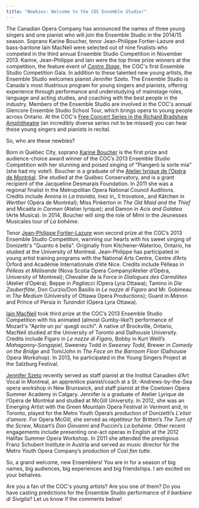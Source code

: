 ```yaml
---
title: "Newbies: Welcome to the COC Ensemble Studio!"
---
```


The Canadian Opera Company has announced the names of three young singers and one pianist who will join the Ensemble Studio in the 2014/15 season. Soprano Karine Boucher, tenor Jean-Philippe Fortier-Lazure and bass-baritone Iain MacNeil were selected out of nine finalists who competed in the third annual Ensemble Studio Competition in November 2013\. Karine, Jean-Philippe and Iain were the top three prize winners at the competition, the feature event of _[Centre Stage](http://http://www.coc.ca/SupportTheCOC/SpecialEvents/CentreStage.aspx)_, the COC's first Ensemble Studio Competition Gala. In addition to these talented new young artists, the Ensemble Studio welcomes pianist Jennifer Szeto.
The Ensemble Studio is Canada's most illustrious program for young singers and pianists, offering experience through performance and understudying of mainstage roles, language and acting studies, and coaching with the best people in the industry. Members of the Ensemble Studio are involved in the COC's annual Glencore Ensemble Studio School Tour, which brings opera to young people across Ontario. At the COC's [Free Concert Series in the Richard Bradshaw Amphitheatre](http://www.coc.ca/performancesandtickets/freeconcertseries.aspx) (an incredibly diverse series not to be missed) you can hear these young singers and pianists in recital.

So, who are these newbies?

Born in Québec City, soprano [Karine Boucher](http://karineboucher.com/) is the first prize and audience-choice award winner of the COC’s 2013 Ensemble Studio Competition with her stunning and poised singing of "Piangerò la sorte mia" (she had my vote!). Boucher is a graduate of the [Atelier lyrique de l’Opéra de Montréal](http://www.operademontreal.com/en/emerging-artists/atelier-lyrique). She studied at the Québec Conservatory, and is a grant recipient of the Jacqueline Desmarais Foundation. In 2011 she was a regional finalist in the Metropolitan Opera National Council Auditions. Credits include Annina in _La traviata_, Inez in_ Il trovatore_ and Kätchen in _Werther_ (Opéra de Montréal); Miss Pinkerton in _The Old Maid and the Thief_ and Micaëla in _Carmen_ (Atelier lyrique); and Damon in _Acis and Galatea_ (Arte Musica). In 2014, Boucher will sing the role of Mimì in the Jeunesses Musicales tour of _La bohème_.

Tenor [Jean-Philippe Fortier-Lazure](http://www.coc.ca/ExploreAndLearn/NewToOpera/OnlineLearningCentre/ParlandoTheCOCBlog.aspx?EntryID=25771) won second prize at the COC’s 2013 Ensemble Studio Competition, warming our hearts with his sweet singing of Donizetti's "Quanto è bella". Originally from Kitchener-Waterloo, Ontario, he studied at the University of Montreal. Jean-Philippe has participated in young artist training programs with the National Arts Centre, Centre d’Arts Orford and Académie Internationale d’été Nice. Credits include Pélleas in _Pélleas et Mélisande_ (Nova Scotia Opera Company/Atelier d’Opéra, University of Montreal); Chevalier de la Force in _Dialogues des Carmélites_ (Atelier d’Opéra); Beppe in _Pagliacci_ (Opera Lyra Ottawa); Tamino in _Die Zauberflöte_, Don Curzio/Don Basilio in _Le nozze di Figaro_ and Mr. Gobineau in _The Medium_ (University of Ottawa Opera Productions); Guard in _Manon_ and Prince of Persia in _Turandot_ (Opera Lyra Ottawa).

[ Iain MacNeil](http://www.coc.ca/ExploreAndLearn/NewToOpera/OnlineLearningCentre/ParlandoTheCOCBlog.aspx?EntryID=25769) took third prize at the COC’s 2013 Ensemble Studio Competition with his animated (almost Gumby-like?) performance of Mozart's "Aprite un po' quegli occhi". A native of Brockville, Ontario, MacNeil studied at the University of Toronto and Dalhousie University. Credits include Figaro in _Le nozze di Figaro_, Bobby in Kurt Weill’s _Mahagonny-Songspiel_, Sweeney Todd in _Sweeney Todd,_ Brewer in _Comedy on the Bridge_ and Tom/John in _The Face on the Barroom Floor_ (Dalhousie Opera Workshop). In 2013, he participated in the Young Singers Project at the Salzburg Festival.

[Jennifer Szeto](http://www.operademontreal.com/en/multimedia#!/jennifer-szeto-canada) recently served as staff pianist at the Institut Canadien d’Art Vocal in Montreal, an apprentice pianist/coach at a St.-Andrews-by-the-Sea opera workshop in New Brunswick, and staff pianist at the Cowtown Opera Summer Academy in Calgary. Jennifer is a graduate of Atelier Lyrique de l’Opéra de Montréal and studied at McGill University. In 2012, she was an Emerging Artist with the Green Mountain Opera Festival in Vermont and, in Toronto, played for the Metro Youth Opera’s production of Donizetti’s _L’elisir d’amore_. For Opera McGill, she served as répétiteur for Britten’s _The Turn of the Screw_, Mozart’s _Don Giovanni_ and Puccini’s _La bohème_. Other recent engagements include presenting one-act operas in English at the 2012 Halifax Summer Opera Workshop. In 2011 she attended the prestigious Franz Schubert Institute in Austria and served as music director for the Metro Youth Opera Company’s production of _Così fan tutte_.

So, a grand welcome, new Ensemblers! You are in for a season of big names, big audiences, big experiences and big friendships. I am excited on your behalves.

Are you a fan of the COC's young artists? Are you one of them? Do you have casting predictions for the Ensemble Studio performance of _Il barbiere di Siviglia_? Let us know if the comments below!
